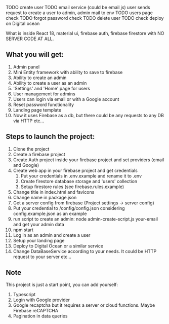 TODO create user
TODO email service (could be email js)
user sends request to create a user to admin, admin mail to env
TODO users page check
TODO forgot password check
TODO delete user
TODO check deploy on Digital ocean

What is inside
React 18, material ui, firebase auth, firebase firestore with NO SERVER CODE AT ALL.

## What you will get:

1. Admin panel
2. Mini Entity framework with ability to save to firebase
3. Ability to create an admin
4. Ability to create a user as an admin
5. 'Settings' and 'Home' page for users
6. User management for admins
7. Users can login via email or with a Google account
8. Reset password functionality
9. Landing page template
10. Now it uses Firebase as a db, but there could be any requests to any DB via HTTP etc...

##  Steps to launch the project:

1. Clone the project
2. Create a firebase project
3. Create Auth project inside your firebase project and set providers (email and Google)
4. Create web app in your firebase project and get credentials
    1. Put your credentials in .env.example and rename it to .env
    2. Create firestore database storage and 'users' collection
    3. Setup firestore rules (see firebase.rules.example)
5. Change title in index.html and favicons
6. Change name in package.json
7. Get a server config from firebase (Project settings -> server config)
8. Put your credential to /config/config.json considering config.example.json as an example
9. run script to create an admin: node admin-create-script.js your-email and get your admin data
10. npm start
11. Log in as an admin and create a user
12. Setup your landing page
13. Deploy to Digital Ocean or a similar service
14. Change DataBaseService according to your needs. It could be HTTP request to your server etc...

## Note
This project is just a start point, you can add yourself:
1. Typescript
2. Login with Google provider
3. Google recaptcha but it requires a server or cloud functions. Maybe Firebase reCAPTCHA
4. Pagination in data queries
